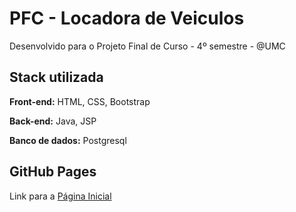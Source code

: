 # PFC - Locadora de Veiculos

Desenvolvido para o Projeto Final de Curso - 4º semestre - @UMC

## Stack utilizada

**Front-end:** HTML, CSS, Bootstrap

**Back-end:** Java, JSP

**Banco de dados:** Postgresql

## GitHub Pages
Link para a <a href='./web/index.html'>Página Inicial</a>
